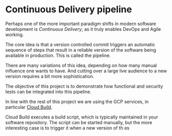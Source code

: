 # Continuous Delivery pipeline
Perhaps one of the more important paradigm shifts in modern software development is *Continuous Delivery*, as it truly enables DevOps and Agile working.

The core idea is that a version controlled commit triggers an automatic sequence of steps that result in a reliable version of the software being available in production. This is called the pipeline.

There are many variations of this idea, depending on how many manual influence one wants to have. And cutting over a large live audience to a new version requires a bit more sophistication.

The objective of this project is to demonstrate how functional and security tests can be integrated into this pipeline.

In line with the rest of this project we are using the GCP services, in particular [Cloud Build](https://cloud.google.com/cloud-build/docs/build-config).

Cloud Build executes a build script, which is typically maintained in your software repository. The script can be started manually, but the more interesting
case is to trigger it when a new version of th es
